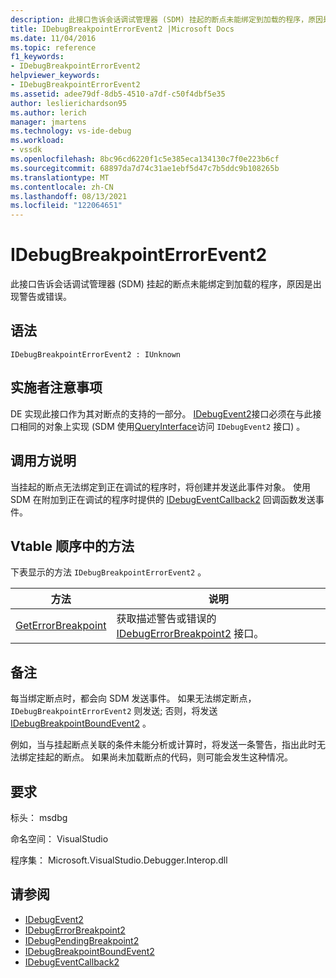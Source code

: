 ```yaml
---
description: 此接口告诉会话调试管理器 (SDM) 挂起的断点未能绑定到加载的程序，原因是出现警告或错误。
title: IDebugBreakpointErrorEvent2 |Microsoft Docs
ms.date: 11/04/2016
ms.topic: reference
f1_keywords:
- IDebugBreakpointErrorEvent2
helpviewer_keywords:
- IDebugBreakpointErrorEvent2
ms.assetid: adee79df-8db5-4510-a7df-c50f4dbf5e35
author: leslierichardson95
ms.author: lerich
manager: jmartens
ms.technology: vs-ide-debug
ms.workload:
- vssdk
ms.openlocfilehash: 8bc96cd6220f1c5e385eca134130c7f0e223b6cf
ms.sourcegitcommit: 68897da7d74c31ae1ebf5d47c7b5ddc9b108265b
ms.translationtype: MT
ms.contentlocale: zh-CN
ms.lasthandoff: 08/13/2021
ms.locfileid: "122064651"
---
```

# <a name="idebugbreakpointerrorevent2"></a>IDebugBreakpointErrorEvent2
此接口告诉会话调试管理器 (SDM) 挂起的断点未能绑定到加载的程序，原因是出现警告或错误。

## <a name="syntax"></a>语法

```
IDebugBreakpointErrorEvent2 : IUnknown
```

## <a name="notes-for-implementers"></a>实施者注意事项
 DE 实现此接口作为其对断点的支持的一部分。 [IDebugEvent2](../../../extensibility/debugger/reference/idebugevent2.md)接口必须在与此接口相同的对象上实现 (SDM 使用[QueryInterface](/cpp/atl/queryinterface)访问 `IDebugEvent2` 接口) 。

## <a name="notes-for-callers"></a>调用方说明
 当挂起的断点无法绑定到正在调试的程序时，将创建并发送此事件对象。 使用 SDM 在附加到正在调试的程序时提供的 [IDebugEventCallback2](../../../extensibility/debugger/reference/idebugeventcallback2.md) 回调函数发送事件。

## <a name="methods-in-vtable-order"></a>Vtable 顺序中的方法
 下表显示的方法 `IDebugBreakpointErrorEvent2` 。

|方法|说明|
|------------|-----------------|
|[GetErrorBreakpoint](../../../extensibility/debugger/reference/idebugbreakpointerrorevent2-geterrorbreakpoint.md)|获取描述警告或错误的 [IDebugErrorBreakpoint2](../../../extensibility/debugger/reference/idebugerrorbreakpoint2.md) 接口。|

## <a name="remarks"></a>备注
 每当绑定断点时，都会向 SDM 发送事件。 如果无法绑定断点， `IDebugBreakpointErrorEvent2` 则发送; 否则，将发送 [IDebugBreakpointBoundEvent2](../../../extensibility/debugger/reference/idebugbreakpointboundevent2.md) 。

 例如，当与挂起断点关联的条件未能分析或计算时，将发送一条警告，指出此时无法绑定挂起的断点。 如果尚未加载断点的代码，则可能会发生这种情况。

## <a name="requirements"></a>要求
 标头： msdbg

 命名空间： VisualStudio

 程序集： Microsoft.VisualStudio.Debugger.Interop.dll

## <a name="see-also"></a>请参阅
- [IDebugEvent2](../../../extensibility/debugger/reference/idebugevent2.md)
- [IDebugErrorBreakpoint2](../../../extensibility/debugger/reference/idebugerrorbreakpoint2.md)
- [IDebugPendingBreakpoint2](../../../extensibility/debugger/reference/idebugpendingbreakpoint2.md)
- [IDebugBreakpointBoundEvent2](../../../extensibility/debugger/reference/idebugbreakpointboundevent2.md)
- [IDebugEventCallback2](../../../extensibility/debugger/reference/idebugeventcallback2.md)
